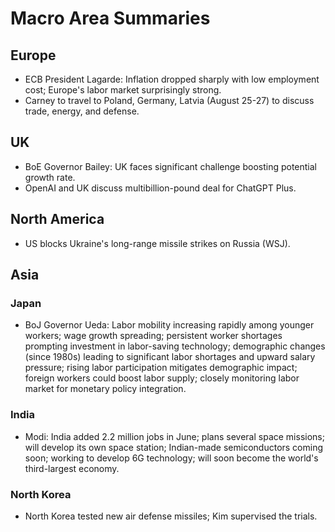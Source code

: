 # Macro Area Summaries

## Europe

* ECB President Lagarde: Inflation dropped sharply with low employment cost; Europe's labor market surprisingly strong.
* Carney to travel to Poland, Germany, Latvia (August 25-27) to discuss trade, energy, and defense.

## UK

* BoE Governor Bailey: UK faces significant challenge boosting potential growth rate.
* OpenAI and UK discuss multibillion-pound deal for ChatGPT Plus.

## North America

* US blocks Ukraine's long-range missile strikes on Russia (WSJ).

## Asia

### Japan

* BoJ Governor Ueda: Labor mobility increasing rapidly among younger workers; wage growth spreading; persistent worker shortages prompting investment in labor-saving technology; demographic changes (since 1980s) leading to significant labor shortages and upward salary pressure; rising labor participation mitigates demographic impact; foreign workers could boost labor supply; closely monitoring labor market for monetary policy integration.

### India

* Modi: India added 2.2 million jobs in June; plans several space missions; will develop its own space station; Indian-made semiconductors coming soon; working to develop 6G technology; will soon become the world's third-largest economy.

### North Korea

* North Korea tested new air defense missiles; Kim supervised the trials.